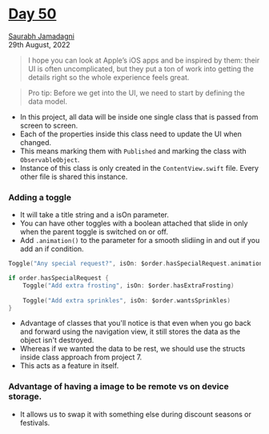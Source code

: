 # [Day 50](https://www.hackingwithswift.com/100/swiftui/50)

[Saurabh Jamadagni](https://github.com/SaurabhJamadagni)<br>
29th August, 2022

> I hope you can look at Apple’s iOS apps and be inspired by them: their UI is often uncomplicated, but they put a ton of work into getting the details right so the whole experience feels great.

> Pro tip: Before we get into the UI, we need to start by defining the data model.

- In this project, all data will be inside one single class that is passed from screen to screen.
- Each of the properties inside this class need to update the UI when changed.
- This means marking them with `Published` and marking the class with `ObservableObject`.
- Instance of this class is only created in the `ContentView.swift` file. Every other file is shared this instance.

### Adding a toggle
- It will take a title string and a isOn parameter.
- You can have other toggles with a boolean attached that slide in only when the parent toggle is switched on or off.
- Add `.animation()` to the parameter for a smooth slidiing in and out if you add an if condition.

```swift
Toggle("Any special request?", isOn: $order.hasSpecialRequest.animation())

if order.hasSpecialRequest {
    Toggle("Add extra frosting", isOn: $order.hasExtraFrosting)
    
    Toggle("Add extra sprinkles", isOn: $order.wantsSprinkles)
}
```

- Advantage of classes that you'll notice is that even when you go back and forward using the navigation view, it still stores the data as the object isn't destroyed.
- Whereas if we wanted the data to be rest, we should use the structs inside class approach from project 7.
- This acts as a feature in itself.

### Advantage of having a image to be remote vs on device storage.
- It allows us to swap it with something else during discount seasons or festivals.